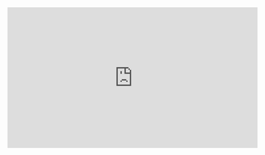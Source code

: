 <div>
<iframe 
        width="560" 
        height="315" 
        src="https://www.youtube.com/embed/YRd1ebvO0-E" 
        title="YouTube video player" 
        frameborder="0" 
        allow="accelerometer; autoplay; clipboard-write; encrypted-media; gyroscope; picture-in-picture" 
        allowfullscreen>
</iframe>
</div>


